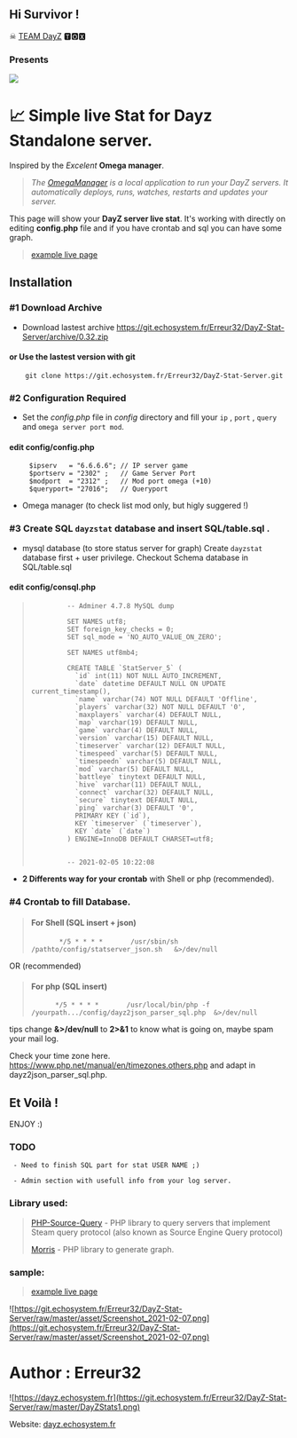 ##  Hi  Survivor !
 ☠   [TEAM DayZ](https://dayz.echosystem.fr) 🆃🅾🆇  

### Presents

![](https://git.echosystem.fr/Erreur32/DayZ-Stat-Server/raw/master/DayZStats1.png)

#  📈 Simple live Stat for Dayz Standalone server.
   Inspired by the *Excelent* __Omega manager__.
   
   >  *The [OmegaManager](https://cftools.de/) is a local application to run your DayZ servers. It automatically deploys, runs, watches, restarts and updates your server.*

   This page will show your **DayZ server live stat**. It's working with directly on editing **config.php** file and if you have crontab and sql you can have some graph.



> [example live page](https://dayz.echosystem.fr/git-DayZ-server-stat/)


## Installation

### #1 Download Archive


 - Download lastest archive https://git.echosystem.fr/Erreur32/DayZ-Stat-Server/archive/0.32.zip
   

#### or Use the lastest version with git 

  >   
        git clone https://git.echosystem.fr/Erreur32/DayZ-Stat-Server.git 

 

### #2 Configuration Required

 -  Set the *config.php* file in *config* directory  and fill your `ip` , `port` , `query` and `omega server port mod`.
 
#### edit config/config.php
 
 >
         $ipserv   = "6.6.6.6"; // IP server game
         $portserv = "2302" ;   // Game Server Port
         $modport  = "2312" ;   // Mod port omega (+10)
         $queryport= "27016";   // Queryport
 
 - Omega manager (to check list mod only, but higly suggered !) 


### #3 Create SQL `dayzstat` database and insert SQL/table.sql .
 
 - mysql database (to store status server for graph) 
     Create `dayzstat` database first + user privilege.  Checkout Schema database in SQL/table.sql

#### edit config/consql.php

 >
>              -- Adminer 4.7.8 MySQL dump
>              
>              SET NAMES utf8;
>              SET foreign_key_checks = 0;
>              SET sql_mode = 'NO_AUTO_VALUE_ON_ZERO';
>      
>              SET NAMES utf8mb4;
>      
>              CREATE TABLE `StatServer_5` (
>                `id` int(11) NOT NULL AUTO_INCREMENT,
>                `date` datetime DEFAULT NULL ON UPDATE current_timestamp(),
>                `name` varchar(74) NOT NULL DEFAULT 'Offline',
>                `players` varchar(32) NOT NULL DEFAULT '0',
>                `maxplayers` varchar(4) DEFAULT NULL,
>                `map` varchar(19) DEFAULT NULL,
>                `game` varchar(4) DEFAULT NULL,
>                `version` varchar(15) DEFAULT NULL,
>                `timeserver` varchar(12) DEFAULT NULL,
>                `timespeed` varchar(5) DEFAULT NULL,
>                `timespeedn` varchar(5) DEFAULT NULL,
>                `mod` varchar(5) DEFAULT NULL,
>                `battleye` tinytext DEFAULT NULL,
>                `hive` varchar(11) DEFAULT NULL,
>                `connect` varchar(32) DEFAULT NULL,
>                `secure` tinytext DEFAULT NULL,
>                `ping` varchar(3) DEFAULT '0',
>                PRIMARY KEY (`id`),
>                KEY `timeserver` (`timeserver`),
>                KEY `date` (`date`)
>              ) ENGINE=InnoDB DEFAULT CHARSET=utf8;
>      
>      
>              -- 2021-02-05 10:22:08
     

 - **2 Differents way for your crontab** with Shell or php (recommended). 

### #4 Crontab to fill Database.

> #### For Shell (SQL insert + json)
>            */5 * * * *       /usr/sbin/sh /pathto/config/statserver_json.sh   &>/dev/null
    
 OR (recommended)

> #### For php (SQL insert)
>           */5 * * * *       /usr/local/bin/php -f /yourpath.../config/dayz2json_parser_sql.php  &>/dev/null
>           

 tips change  __&>/dev/null__ to __2>&1__ to know what is going on, maybe spam your mail log.


Check your time zone here. https://www.php.net/manual/en/timezones.others.php and adapt in dayz2json_parser_sql.php.


## Et Voilà ! 
ENJOY :)


### TODO

     - Need to finish SQL part for stat USER NAME ;)

     - Admin section with usefull info from your log server.
 



### Library used:

>
>  [PHP-Source-Query](https://github.com/xPaw/PHP-Source-Query) -     PHP library to query servers that implement Steam query protocol (also known as Source Engine Query protocol) 
>  
>  [Morris](https://morrisjs.github.io/morris.js/)              -     PHP library to generate graph.
 
 

### sample:

>   [example live page](https://dayz.echosystem.fr/git-DayZ-server-stat/)

![https://git.echosystem.fr/Erreur32/DayZ-Stat-Server/raw/master/asset/Screenshot_2021-02-07.png](https://git.echosystem.fr/Erreur32/DayZ-Stat-Server/raw/master/asset/Screenshot_2021-02-07.png)
# Author : Erreur32

![https://dayz.echosystem.fr](https://git.echosystem.fr/Erreur32/DayZ-Stat-Server/raw/master/DayZStats1.png)

Website: [dayz.echosystem.fr](https://dayz.echosystem.fr)

